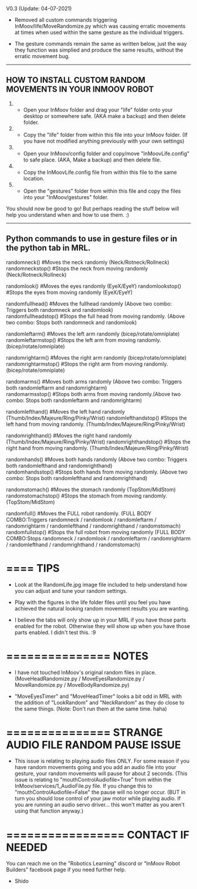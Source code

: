V0.3 (Update: 04-07-2021)
- Removed all custom commands triggering InMoov/life/MoveRandomize.py which was causing erratic movements at times when used within the same gesture as the individual triggers.

- The gesture commands remain the same as written below, just the way they function was simplied and produce the same results, without the erratic movement bug.  
-----------------------------------------------------------
HOW TO INSTALL CUSTOM RANDOM MOVEMENTS IN YOUR INMOOV ROBOT
-----------------------------------------------------------
1) - Open your InMoov folder and drag your "life" folder onto your desktop or somewhere safe. (AKA make a backup) and then delete folder.

2) - Copy the "life" folder from within this file into your InMoov folder. (If you have not modified anything previously with your own settings)

3) - Open your InMoov/config folder and copy/move "InMoovLife.config" to safe place. (AKA, Make a backup) and then delete file.

4) - Copy the InMoovLife.config file from within this file to the same location.

5) - Open the "gestures" folder from within this file and copy the files into your "InMoov/gestures" folder.

You should now be good to go! But perhaps reading the stuff below will help you understand when and how to use them. :)

------------------------------------------------------------------------------------------
Python commands to use in gesture files or in the python tab in MRL.
------------------------------------------------------------------------------------------
randomneck()   #Moves the neck randomly (Neck/Rotneck/Rollneck)
randomneckstop()   #Stops the neck from moving randomly (Neck/Rotneck/Rollneck)

randomlook()   #Moves the eyes randomly (EyeX/EyeY)
randomlookstop()   #Stops the eyes from moving randomly (EyeX/EyeY)

randomfullhead()   #Moves the fullhead randomly (Above two combo: Triggers both randomneck and randomlook)   
randomfullheadstop()    #Stops the full head from moving randomly. (Above two combo: Stops both randomneck and randomlook)   

randomleftarm()   #Moves the left arm randomly (bicep/rotate/omniplate)
randomleftarmstop()   #Stops the left arm from moving randomly.(bicep/rotate/omniplate)

randomrightarm()   #Moves the right arm randomly (bicep/rotate/omniplate)
randomrightarmstop()   #Stops the right arm from moving randomly.(bicep/rotate/omniplate)

randomarms()   #Moves both arms randomly (Above two combo: Triggers both randomleftarm and randomrightarm)   
randomarmsstop()   #Stops both arms from moving randomly.(Above two combo: Stops both randomleftarm and randomrightarm)   

randomlefthand()   #Moves the left hand randomly (Thumb/Index/Majeure/Ring/Pinky/Wrist)
randomlefthandstop()   #Stops the left hand from moving randomly.    (Thumb/Index/Majeure/Ring/Pinky/Wrist)

randomrighthand()   #Moves the right hand randomly (Thumb/Index/Majeure/Ring/Pinky/Wrist)
randomrighthandstop()   #Stops the right hand from moving randomly.    (Thumb/Index/Majeure/Ring/Pinky/Wrist)

randomhands()   #Moves both hands randomly (Above two combo: Triggers both randomlefthand and randomrighthand)  
randomhandsstop()   #Stops both hands from moving randomly.    (Above two combo: Stops both randomlefthand and randomrighthand)  

randomstomach()   #Moves the stomach randomly (TopStom/MidStom)
randomstomachstop()   #Stops the stomach from moving randomly. (TopStom/MidStom)

randomfull()   #Moves the FULL robot randomly. (FULL BODY COMBO:Triggers randomneck / randomlook / randomleftarm / randomrightarm / randomlefthand / randomrighthand / randomstomach)
randomfullstop()   #Stops the full robot from moving randomly (FULL BODY COMBO:Stops randomneck / randomlook / randomleftarm / randomrightarm / randomlefthand / randomrighthand / randomstomach)

====
TIPS
====
- Look at the RandomLife.jpg image file included to help understand how you can adjust and tune your random settings. 

- Play with the figures in the life folder files until you feel you have achieved the natural looking random movement results you are wanting.

- I believe the tabs will only show up in your MRL if you have those parts enabled for the robot. Otherwise they will show up when you have those parts enabled. I didn't test this. :9

===============
NOTES
===============
- I have not touched InMoov's original random files in place. (MoveHeadRandomize.py / MoveEyesRandomize.py / MoveRandomize.py / MoveBodyRandomize.py)

- "MoveEyesTimer" and "MoveHeadTimer" looks a bit odd in MRL with the addition of "LookRandom" and "NeckRandom" as they do close to the same things. (Note: Don't run them at the same time. haha)

===============
STRANGE AUDIO FILE RANDOM PAUSE ISSUE
===============
- This issue is relating to playing audio files ONLY. For some reason if you have random movements going and you add an audio file into your gesture, your random movements will pause for about 2 seconds. 
(This issue is relating to "mouthControlAudiofile=True" from within the InMoov/services/1_AudioFile.py file. If you change this to "mouthControlAudiofile=False" the pause will no longer occur. (BUT in turn you should lose control of your jaw motor while playing audio. If you are running an audio servo driver... this won't matter as you aren't using that function anyway.) 

=================
CONTACT IF NEEDED
=================
You can reach me on the "Robotics Learning" discord or "InMoov Robot Builders" facebook page if you need further help. 

- Shido
